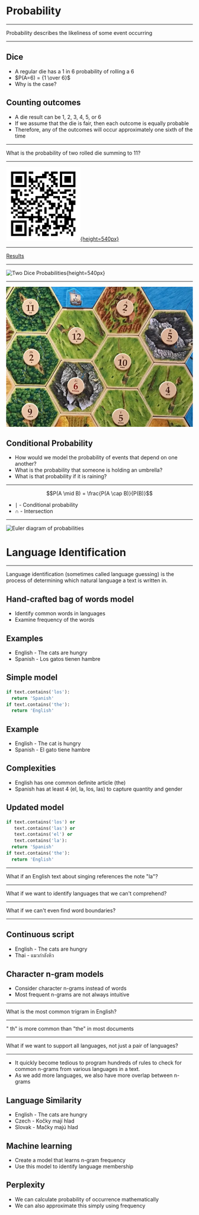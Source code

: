 Probability
===========

---

Probability describes the likeliness of some event occurring

---

Dice
----

- A regular die has a 1 in 6 probability of rolling a 6
- $P(A=6) = {1 \over 6}$
- Why is the case?

Counting outcomes
-----------------

- A die result can be 1, 2, 3, 4, 5, or 6
- If we assume that the die is fair, then each outcome is equally probable
- Therefore, any of the outcomes will occur approximately one sixth of the time

---

What is the probability of two rolled die summing to 11?

---

[![Dice Result Form](media/dice-qr.png){height=540px}](https://docs.google.com/forms/d/e/1FAIpQLSe2fOdJf-wUgChMLChcYK2_VMxdc1dYitA7q8-NYSjqQUA-yQ/viewform?usp=sf_link)

---

[Results](https://docs.google.com/spreadsheets/d/1gf6t0-jj1JqtyaUQADxEyeL5Z3HFB9D80xC0eS_iQlw/edit)

---

![Two Dice Probabilities](https://upload.wikimedia.org/wikipedia/commons/1/12/Dice_Distribution_%28bar%29.svg){height=540px}

---

![Cataan Probabilities](media/cataan.jpg)

Conditional Probability
-----------------------

- How would we model the probability of events that depend on one another?
- What is the probability that someone is holding an umbrella?
- What is that probability if it is raining?

---

$$P(A \mid B) = \frac{P(A \cap B)}{P(B)}$$

- $\mid$ - Conditional probability
- $\cap$ - Intersection

---

![Euler diagram of probabilities](https://upload.wikimedia.org/wikipedia/commons/9/9b/Conditional_probability.svg)

Language Identification
=======================

---

Language identification (sometimes called language guessing) is the process of determining which natural language a text is written in.

Hand-crafted bag of words model
-------------------------------

- Identify common words in languages
- Examine frequency of the words

Examples
--------

- English - The cats are hungry
- Spanish - Los gatos tienen hambre

Simple model
------------

```python
if text.contains('los'):
  return 'Spanish'
if text.contains('the'):
  return 'English'
```

Example
-------

- English - The cat is hungry
- Spanish - El gato tiene hambre

Complexities
------------

- English has one common definite article (the)
- Spanish has at least 4 (el, la, los, las) to capture quantity and gender

Updated model
------------

```python
if text.contains('los') or
   text.contains('las') or
   text.contains('el') or
   text.contains('la'):
  return 'Spanish'
if text.contains('the'):
  return 'English'
```

---

What if an English text about singing references the note "la"?

---

What if we want to identify languages that we can't comprehend?

---

What if we can't even find word boundaries?

---

Continuous script
-----------------

- English - The cats are hungry
- Thai - แมวกำลังหิว

Character n-gram models
-----------------------

- Consider character n-grams instead of words
- Most frequent n-grams are not always intuitive

---

What is the most common trigram in English?

---

" th" is more common than "the" in most documents

---

What if we want to support all languages, not just a pair of languages?

---

- It quickly become tedious to program hundreds of rules to check for common n-grams from various languages in a text.
- As we add more languages, we also have more overlap between n-grams

Language Similarity
-------------------

- English - The cats are hungry
- Czech - Kočky mají hlad
- Slovak - Mačky majú hlad 

Machine learning
----------------

- Create a model that learns n-gram frequency
- Use this model to identify language membership

Perplexity
----------

- We can calculate probability of occurrence mathematically
- We can also approximate this simply using frequency
